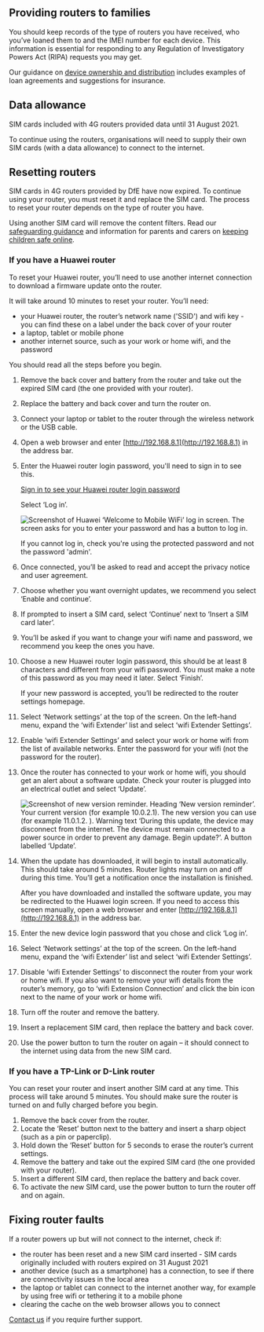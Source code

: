 ## Providing routers to families

You should keep records of the type of routers you have received, who you’ve loaned them to and the IMEI number for each device. This information is essential for responding to any Regulation of Investigatory Powers Act (RIPA) requests you may get.

Our guidance on [device ownership and distribution](/devices/device-distribution-and-ownership) includes examples of loan agreements and suggestions for insurance.

## Data allowance

SIM cards included with 4G routers provided data until 31 August 2021.

To continue using the routers, organisations will need to supply their own SIM cards (with a data allowance) to connect to the internet.

## Resetting routers

SIM cards in 4G routers provided by DfE have now expired. To continue using your router, you must reset it and replace the SIM card. The process to reset your router depends on the type of router you have.

Using another SIM card will remove the content filters. Read our [safeguarding guidance](/devices/safeguarding-for-device-users) and information for parents and carers on [keeping children safe online](https://www.gov.uk/government/publications/coronavirus-covid-19-keeping-children-safe-online/coronavirus-covid-19-support-for-parents-and-carers-to-keep-children-safe-online).

### If you have a Huawei router

To reset your Huawei router, you’ll need to use another internet connection to download a firmware update onto the router.

It will take around 10 minutes to reset your router. You’ll need:

* your Huawei router, the router’s network name ('SSID') and wifi key - you can find these on a label under the back cover of your router
* a laptop, tablet or mobile phone
* another internet source, such as your work or home wifi, and the password

You should read all the steps before you begin.

1. Remove the back cover and battery from the router and take out the expired SIM card (the one provided with your router).
1. Replace the battery and back cover and turn the router on.
1. Connect your laptop or tablet to the router through the wireless network or the USB cable.
1. Open a web browser and enter [http://192.168.8.1](http://192.168.8.1) in the address bar.
1. Enter the Huawei router login password, you'll need to sign in to see this.

    <a href="/huawei-router-password" class="govuk-link app-emphasis-link">
      Sign in to see your Huawei router login password
    </a>

    Select ‘Log in’.

    ![Screenshot of Huawei ‘Welcome to Mobile WiFi’ log in screen. The screen asks for you to enter your password and has a button to log in.](/devices/huawei-router-log-in.png)

    If you cannot log in, check you're using the protected password and not the password 'admin'.

1. Once connected, you’ll be asked to read and accept the privacy notice and user agreement.
1. Choose whether you want overnight updates, we recommend you select ‘Enable and continue’.
1. If prompted to insert a SIM card, select ‘Continue’ next to ‘Insert a SIM card later’.
1. You’ll be asked if you want to change your wifi name and password, we recommend you keep the ones you have.
1. Choose a new Huawei router login password, this should be at least 8 characters and different from your wifi password. You must make a note of this password as you may need it later. Select ‘Finish’.

    If your new password is accepted, you’ll be redirected to the router settings homepage.

1. Select ‘Network settings’ at the top of the screen. On the left-hand menu, expand the ‘wifi Extender’ list and select ‘wifi Extender Settings’.
1. Enable ‘wifi Extender Settings’ and select your work or home wifi from the list of available networks. Enter the password for your wifi (not the password for the router).
1. Once the router has connected to your work or home wifi, you should get an alert about a software update. Check your router is plugged into an electrical outlet and select ‘Update’.

    ![Screenshot of new version reminder. Heading ‘New version reminder’. Your current version (for example 10.0.2.1). The new version you can use (for example 11.0.1.2. ). Warning text ‘During this update, the device may disconnect from the internet. The device must remain connected to a power source in order to prevent any damage. Begin update?’. A button labelled ‘Update’.](/devices/huawei-update-version.png)

1. When the update has downloaded, it will begin to install automatically. This should take around 5 minutes. Router lights may turn on and off during this time. You’ll get a notification once the installation is finished.

    After you have downloaded and installed the software update, you may be redirected to the Huawei login screen. If you need to access this screen manually, open a web browser and enter [http://192.168.8.1](http://192.168.8.1) in the address bar.

1. Enter the new device login password that you chose and click ‘Log in’.

1. Select ‘Network settings’ at the top of the screen. On the left-hand menu, expand the ‘wifi Extender’ list and select ‘wifi Extender Settings’.

1. Disable ‘wifi Extender Settings’ to disconnect the router from your work or home wifi. If you also want to remove your wifi details from the router’s memory, go to ‘wifi Extension Connection’ and click the bin icon next to the name of your work or home wifi.

1. Turn off the router and remove the battery.

1. Insert a replacement SIM card, then replace the battery and back cover.

1. Use the power button to turn the router on again – it should connect to the internet using data from the new SIM card.

### If you have a TP-Link or D-Link router

You can reset your router and insert another SIM card at any time. This process will take around 5 minutes. You should make sure the router is turned on and fully charged before you begin.

1. Remove the back cover from the router.
1. Locate the ‘Reset’ button next to the battery and insert a sharp object (such as a pin or paperclip).
1. Hold down the ‘Reset’ button for 5 seconds to erase the router’s current settings.
1. Remove the battery and take out the expired SIM card (the one provided with your router).
1. Insert a different SIM card, then replace the battery and back cover.
1. To activate the new SIM card, use the power button to turn the router off and on again.

## Fixing router faults

If a router powers up but will not connect to the internet, check if:

* the router has been reset and a new SIM card inserted - SIM cards originally included with routers expired on 31 August 2021
* another device (such as a smartphone) has a connection, to see if there are connectivity issues in the local area
* the laptop or tablet can connect to the internet another way, for example by using free wifi or tethering it to a mobile phone
* clearing the cache on the web browser allows you to connect

[Contact us](/get-support) if you require further support.
